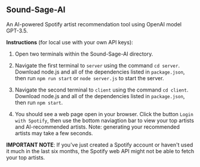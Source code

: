 ## Sound-Sage-AI
An AI-powered Spotify artist recommendation tool using OpenAI model GPT-3.5.

**Instructions** (for local use with your own API keys):
1. Open two terminals within the Sound-Sage-AI directory.

2. Navigate the first terminal to ```server``` using the command ```cd server```. Download node.js and all of the dependencies listed in ```package.json```, then run ```npm run start``` or ```node server.js``` to start the server.

3. Navigate the second terminal to ```client``` using the command ```cd client```. Download node.js and all of the dependencies listed in ```package.json```, then run ```npm start```.

4. You should see a web page open in your browser. Click the button ```Login with Spotify```, then use the bottom naviagtion bar to view your top artists and AI-recommended artists. Note: generating your recommended artists may take a few seconds.


**IMPORTANT NOTE**: If you've just created a Spotify account or haven't used it much in the last six months, the Spotify web API might not be able to fetch your top artists.
